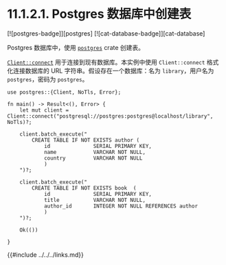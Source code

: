 # 11.1.2.1. Postgres 数据库中创建表

[![postgres-badge]][postgres] [![cat-database-badge]][cat-database]

Postgres 数据库中，使用 [`postgres`] crate 创建表。

[`Client::connect`] 用于连接到现有数据库。本实例中使用 `Client::connect` 格式化连接数据库的 URL 字符串。假设存在一个数据库：名为 `library`，用户名为 `postgres`，密码为 `postgres`。

```rust,edition2018,no_run
use postgres::{Client, NoTls, Error};

fn main() -> Result<(), Error> {
    let mut client = Client::connect("postgresql://postgres:postgres@localhost/library", NoTls)?;
    
    client.batch_execute("
        CREATE TABLE IF NOT EXISTS author (
            id              SERIAL PRIMARY KEY,
            name            VARCHAR NOT NULL,
            country         VARCHAR NOT NULL
            )
    ")?;

    client.batch_execute("
        CREATE TABLE IF NOT EXISTS book  (
            id              SERIAL PRIMARY KEY,
            title           VARCHAR NOT NULL,
            author_id       INTEGER NOT NULL REFERENCES author
            )
    ")?;

    Ok(())

}
```

[`postgres`]: https://docs.rs/postgres/0.17.2/postgres/
[`Client::connect`]: https://docs.rs/postgres/0.17.2/postgres/struct.Client.html#method.connect

{{#include ../../../links.md}}
